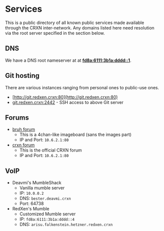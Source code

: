 Services
========

This is a public directory of all known public services made available through the CRXN inter-network. Any domains listed here need resolution via the root server specified in the section below.

## DNS

We have a DNS root nameserver at at **[fd8a:6111:3b1a:dddd::1]()**.

## Git hosting

There are various instances ranging from personal ones to public-use ones.

* [http://git.redxen.crxn:80](http://git.redxen.crxn:80)
* [git.redxen.crxn:2442]() - SSH access to above Git server

## Forums

* [bruh forum](http://10.6.2.1/bruh)
	- This is a 4chan-like imageboard (sans the images part)
	- IP and Port: `10.6.2.1:80`
* [crxn forum](http://10.6.2.1/crxn)
	- This is the official CRXN forum
	- IP and Port: `10.6.2.1:80`
	
## VoIP

* Deavmi's MumbleShack
	- Vanilla mumble server
	- IP: `10.0.0.2`
	- DNS: `bester.deavmi.crxn`
	- Port: 64738
* RedXen's Mumble
	- Customized Mumble server
	- IP: `fd8a:6111:3b1a:dddd::4`
	- DNS: `arisu.falkenstein.hetzner.redxen.crxn`
